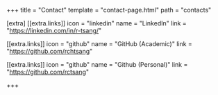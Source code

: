 +++
title = "Contact"
template = "contact-page.html"
path = "contacts"

[extra]
[[extra.links]]
icon = "linkedin"
name = "LinkedIn"
link = "https://linkedin.com/in/r-tsang/"

[[extra.links]]
icon = "github"
name = "GitHub (Academic)"
link = "https://github.com/rchtsang"

[[extra.links]]
icon = "github"
name = "Github (Personal)"
link = "https://github.com/rctsang"


+++
